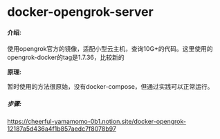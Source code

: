 # docker-opengrok-server



#### 介绍:

使用opengrok官方的镜像，适配小型云主机，查询10G+的代码。这里使用的opengrok-docker的tag是1.7.36，比较新的

**原理:**

暂时使用的方法很原始，没有docker-compose，但通过实践可以正常运行。

##### 步骤:

https://cheerful-yamamomo-0b1.notion.site/docker-opengrok-12187a5d436a4f1b857aedc7f8078b97
